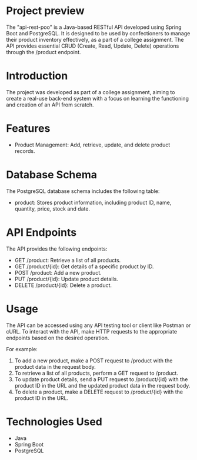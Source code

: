 # Project preview
The "api-rest-poo" is a Java-based RESTful API developed using Spring Boot and PostgreSQL. It is designed to be used by confectioners to manage their product inventory effectively, as a part of a college assignment. The API provides essential CRUD (Create, Read, Update, Delete) operations through the /product endpoint.

# Introduction
The project was developed as part of a college assignment, aiming to create a real-use back-end system with a focus on learning the functioning and creation of an API from scratch.

# Features
- Product Management: Add, retrieve, update, and delete product records.

# Database Schema
The PostgreSQL database schema includes the following table:
- product: Stores product information, including product ID, name, quantity, price, stock and date.

# API Endpoints
The API provides the following endpoints:

- GET /product: Retrieve a list of all products.
- GET /product/{id}: Get details of a specific product by ID.
- POST /product: Add a new product.
- PUT /product/{id}: Update product details.
- DELETE /product/{id}: Delete a product.

# Usage
The API can be accessed using any API testing tool or client like Postman or cURL. To interact with the API, make HTTP requests to the appropriate endpoints based on the desired operation.

For example:
1. To add a new product, make a POST request to /product with the product data in the request body.
2. To retrieve a list of all products, perform a GET request to /product.
3. To update product details, send a PUT request to /product/{id} with the product ID in the URL and the updated product data in the request body.
4. To delete a product, make a DELETE request to /product/{id} with the product ID in the URL.

# Technologies Used
- Java
- Spring Boot
- PostgreSQL

